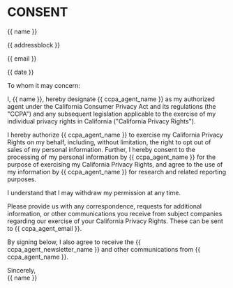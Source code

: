 # CONSENT

<div id="heading">
{{ name }}

{{ addressblock }}

{{ email }}
</div>

<div id="date">
{{ date }}
</div>

<main>

To whom it may concern:

I, {{ name }}, hereby designate {{ ccpa_agent_name }}
as my authorized agent under the California Consumer
Privacy Act and its regulations (the "CCPA") and any
subsequent legislation applicable to the exercise
of my individual privacy rights in California
("California Privacy Rights").

I hereby authorize {{ ccpa_agent_name }} to exercise
my California Privacy Rights on my behalf, including,
without limitation, the right to opt out of sales of
my personal information.  Further, I hereby consent
to the processing of my personal information 
by {{ ccpa_agent_name }} for the purpose of exercising my
California Privacy Rights, and agree to the use of
my information by {{ ccpa_agent_name }} for research
and related reporting purposes.

I understand that I may withdraw my permission at any time.

Please provide us with any correspondence, requests for additional information, or other communications you receive from subject companies regarding our exercise of your California Privacy Rights.   These can be sent to {{ ccpa_agent_email }}.

By signing below, I also agree to receive the {{ ccpa_agent_newsletter_name }} and other communications from {{ ccpa_agent_name }}.

</main>

<div id="closing">
Sincerely,
</div>

<div id="signature-name">
{{ name }}
</div>
